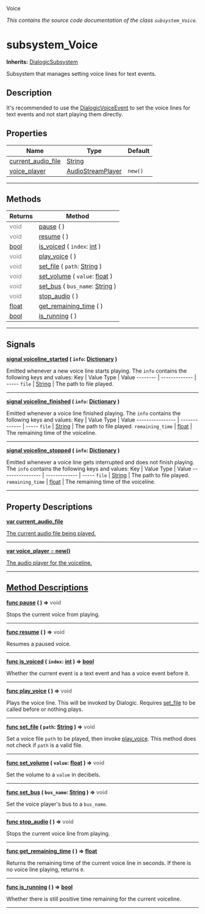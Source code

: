 
<div class="header-banner purple">
<div class="header-label purple">Voice</div>
</div>

*This contains the source code documentation of the class `subsystem_Voice`.*
        
# subsystem_Voice
**Inherits:** [DialogicSubsystem](class_dialogicsubsystem.md)

Subsystem that manages setting voice lines for text events.
## Description
It's recommended to use the [DialogicVoiceEvent](class_dialogicvoiceevent.md) to set the voice lines for text events and not start playing them directly.

## Properties
Name | Type | Default 
--- | --- | --- 
[<span class="hljs-title">current_audio_file</span>](#property-current_audio_file) | [String](https://docs.godotengine.org/en/latest/classes/class_string.html#class-string) |   
[<span class="hljs-title">voice_player</span>](#property-voice_player) | [AudioStreamPlayer](https://docs.godotengine.org/en/latest/classes/class_audiostreamplayer.html#class-audiostreamplayer) |  `new()` 
--- 

## Methods
Returns | Method 
--- | --- 
<span style = "color: gray">void</span> | [<span class="hljs-title">pause</span>](#method-pause) ( ) 
<span style = "color: gray">void</span> | [<span class="hljs-title">resume</span>](#method-resume) ( ) 
<span class="hljs-attribute">[bool](https://docs.godotengine.org/en/latest/classes/class_bool.html#class-bool)</span> | [<span class="hljs-title">is_voiced</span>](#method-is_voiced) ( `index`: [int](https://docs.godotengine.org/en/latest/classes/class_int.html#class-int) ) 
<span style = "color: gray">void</span> | [<span class="hljs-title">play_voice</span>](#method-play_voice) ( ) 
<span style = "color: gray">void</span> | [<span class="hljs-title">set_file</span>](#method-set_file) ( `path`: [String](https://docs.godotengine.org/en/latest/classes/class_string.html#class-string) ) 
<span style = "color: gray">void</span> | [<span class="hljs-title">set_volume</span>](#method-set_volume) ( `value`: [float](https://docs.godotengine.org/en/latest/classes/class_float.html#class-float) ) 
<span style = "color: gray">void</span> | [<span class="hljs-title">set_bus</span>](#method-set_bus) ( `bus_name`: [String](https://docs.godotengine.org/en/latest/classes/class_string.html#class-string) ) 
<span style = "color: gray">void</span> | [<span class="hljs-title">stop_audio</span>](#method-stop_audio) ( ) 
<span class="hljs-attribute">[float](https://docs.godotengine.org/en/latest/classes/class_float.html#class-float)</span> | [<span class="hljs-title">get_remaining_time</span>](#method-get_remaining_time) ( ) 
<span class="hljs-attribute">[bool](https://docs.godotengine.org/en/latest/classes/class_bool.html#class-bool)</span> | [<span class="hljs-title">is_running</span>](#method-is_running) ( ) 
--- 

## Signals


<a class="header" id="signal-voiceline_started" href="#signal-voiceline_started">**<span class="hljs-attribute">signal</span> [<span class="hljs-title">voiceline_started</span>](#signal-voiceline_started) ( `info`: [Dictionary](https://docs.godotengine.org/en/latest/classes/class_dictionary.html#class-dictionary) )** </a>



 Emitted whenever a new voice line starts playing. The `info` contains the following keys and values: 
Key      |   Value Type  | Value 
-------- | ------------- | ----- 
`file`   | [String](https://docs.godotengine.org/en/latest/classes/class_string.html#class-string) | The path to file played. 
 

---



<a class="header" id="signal-voiceline_finished" href="#signal-voiceline_finished">**<span class="hljs-attribute">signal</span> [<span class="hljs-title">voiceline_finished</span>](#signal-voiceline_finished) ( `info`: [Dictionary](https://docs.godotengine.org/en/latest/classes/class_dictionary.html#class-dictionary) )** </a>



 Emitted whenever a voice line finished playing. The `info` contains the following keys and values: 
Key              |   Value Type  | Value 
---------------- | ------------- | ----- 
`file`           | [String](https://docs.godotengine.org/en/latest/classes/class_string.html#class-string) | The path to file played. 
`remaining_time` | [float](https://docs.godotengine.org/en/latest/classes/class_float.html#class-float)  | The remaining time of the voiceline. 
 

---



<a class="header" id="signal-voiceline_stopped" href="#signal-voiceline_stopped">**<span class="hljs-attribute">signal</span> [<span class="hljs-title">voiceline_stopped</span>](#signal-voiceline_stopped) ( `info`: [Dictionary](https://docs.godotengine.org/en/latest/classes/class_dictionary.html#class-dictionary) )** </a>



 Emitted whenever a voice line gets interrupted and does not finish playing. The `info` contains the following keys and values: 
Key              |   Value Type  | Value 
---------------- | ------------- | ----- 
`file`           | [String](https://docs.godotengine.org/en/latest/classes/class_string.html#class-string) | The path to file played. 
`remaining_time` | [float](https://docs.godotengine.org/en/latest/classes/class_float.html#class-float)  | The remaining time of the voiceline. 
 

---

## Property Descriptions



<a class="header" id="property-current_audio_file" href="#property-current_audio_file">**<span class="hljs-attribute">var</span> <span class="hljs-title">current_audio_file</span>** 



The current audio file being played.

---



<a class="header" id="property-voice_player" href="#property-voice_player">**<span class="hljs-attribute">var</span> <span class="hljs-title">voice_player</span> <span style = "color: gray"> = </span> new()** 



The audio player for the voiceline.

---

## Method Descriptions



<a class="header" id="method-pause" href="#method-pause">**<span class="hljs-attribute">func</span> [<span class="hljs-title">pause</span>](#method-pause) ( )</a>  ⇒ <span style = "color: gray">void</span>** 



Stops the current voice from playing.

---



<a class="header" id="method-resume" href="#method-resume">**<span class="hljs-attribute">func</span> [<span class="hljs-title">resume</span>](#method-resume) ( )</a>  ⇒ <span style = "color: gray">void</span>** 



Resumes a paused voice.

---



<a class="header" id="method-is_voiced" href="#method-is_voiced">**<span class="hljs-attribute">func</span> [<span class="hljs-title">is_voiced</span>](#method-is_voiced) ( `index`: [int](https://docs.godotengine.org/en/latest/classes/class_int.html#class-int) )</a>  ⇒ <span class="hljs-attribute">[bool](https://docs.godotengine.org/en/latest/classes/class_bool.html#class-bool)</span>** 



Whether the current event is a text event and has a voice event before it.

---



<a class="header" id="method-play_voice" href="#method-play_voice">**<span class="hljs-attribute">func</span> [<span class="hljs-title">play_voice</span>](#method-play_voice) ( )</a>  ⇒ <span style = "color: gray">void</span>** 



Plays the voice line. This will be invoked by Dialogic. Requires [set_file](#property-set_file) to be called before or nothing plays.

---



<a class="header" id="method-set_file" href="#method-set_file">**<span class="hljs-attribute">func</span> [<span class="hljs-title">set_file</span>](#method-set_file) ( `path`: [String](https://docs.godotengine.org/en/latest/classes/class_string.html#class-string) )</a>  ⇒ <span style = "color: gray">void</span>** 



Set a voice file `path` to be played, then invoke [play_voice](#property-play_voice).  This method does not check if `path` is a valid file.

---



<a class="header" id="method-set_volume" href="#method-set_volume">**<span class="hljs-attribute">func</span> [<span class="hljs-title">set_volume</span>](#method-set_volume) ( `value`: [float](https://docs.godotengine.org/en/latest/classes/class_float.html#class-float) )</a>  ⇒ <span style = "color: gray">void</span>** 



Set the volume to a `value` in decibels.

---



<a class="header" id="method-set_bus" href="#method-set_bus">**<span class="hljs-attribute">func</span> [<span class="hljs-title">set_bus</span>](#method-set_bus) ( `bus_name`: [String](https://docs.godotengine.org/en/latest/classes/class_string.html#class-string) )</a>  ⇒ <span style = "color: gray">void</span>** 



Set the voice player's bus to a `bus_name`.

---



<a class="header" id="method-stop_audio" href="#method-stop_audio">**<span class="hljs-attribute">func</span> [<span class="hljs-title">stop_audio</span>](#method-stop_audio) ( )</a>  ⇒ <span style = "color: gray">void</span>** 



Stops the current voice line from playing.

---



<a class="header" id="method-get_remaining_time" href="#method-get_remaining_time">**<span class="hljs-attribute">func</span> [<span class="hljs-title">get_remaining_time</span>](#method-get_remaining_time) ( )</a>  ⇒ <span class="hljs-attribute">[float](https://docs.godotengine.org/en/latest/classes/class_float.html#class-float)</span>** 



Returns the remaining time of the current voice line in seconds.  If there is no voice line playing, returns `0`.

---



<a class="header" id="method-is_running" href="#method-is_running">**<span class="hljs-attribute">func</span> [<span class="hljs-title">is_running</span>](#method-is_running) ( )</a>  ⇒ <span class="hljs-attribute">[bool](https://docs.godotengine.org/en/latest/classes/class_bool.html#class-bool)</span>** 



Whether there is still positive time remaining for the current voiceline.

---

